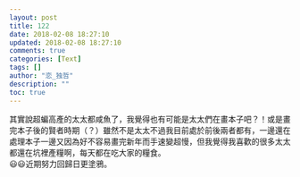```yaml
---
layout: post
title: 122
date: 2018-02-08 18:27:10
updated: 2018-02-08 18:27:10
comments: true
categories: [Text]
tags: []
author: "恋_独哲"
description: ""
toc: true
---
```


<p dir="ltr"  >其實說超蝙高產的太太都咸魚了，我覺得也有可能是太太們在畫本子吧？！或是畫完本子後的賢者時期（？）雖然不是太太不過我目前處於前後兩者都有，一邊還在處理本子一邊又因為好不容易畫完新年而手速變超慢，但我覺得我喜歡的很多太太都還在坑裡產糧啊，每天都在吃大家的糧食。<br />😃😃近期努力回歸日更塗鴉。</p>